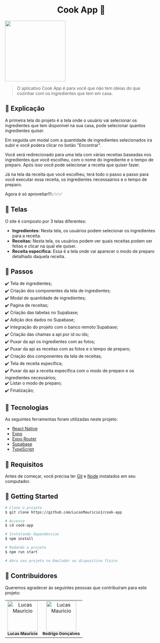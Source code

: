 <h1 align="center">Cook App 🎂</h1>

  <img src="./src/assets/gif.gif" width="200">

> O aplicativo Cook App é para você que não tem ideias do que cozinhar com os ingredientes que tem em casa.

## :page_facing_up: Explicação

A primeira tela do projeto é a tela onde o usuário vai selecionar os ingredientes que tem disponível na sua casa, pode selecionar quantos ingredientes quiser.

Em seguida um modal com a quantidade de ingredientes selecionados ira subir e você podera clicar no botão "Encontrar". 

Você será redirecionado para uma tela com várias receitas baseadas nos ingredientes que você escolheu, com o nome do ingrediente e o tempo de preparo. Após isso você pode selecionar a receita que quiser fazer.

Já na tela da receita que você escolheu, terá todo o passo a passo para você executar essa receita, os ingredientes necessaários e o tempo de preparo.

Agora é só aproveitar!!!✅✅✅

## 📁 Telas

O site é composto por 3 telas diferentes:

- **Ingredientes:** Nesta tela, os usuários podem selecionar os ingredientes para a receita.
- **Receitas:** Nesta tela, os usuários podem ver quais receitas podem ser feitas e clicar na qual ele quiser.
- **Receita específica:** Essa é a tela onde vai aparecer o modo de preparo detalhado daquela receita.

## :dart: Passos

:heavy_check_mark: Tela de ingredientes;\
:heavy_check_mark: Criação dos componentes da tela de ingredientes;\
:heavy_check_mark: Modal de quantidade de ingredientes;\
:heavy_check_mark: Pagina de receitas;\
:heavy_check_mark: Criação das tabelas no Supabase;\
:heavy_check_mark: Adição dos dados no Supabase;\
:heavy_check_mark: Integração do projeto com o banco remoto Supabase;\
:heavy_check_mark: Criação das chamas a api por id ou ids;\
:heavy_check_mark: Puxar da api os ingredientes com as fotos;\
:heavy_check_mark: Puxar da api as receitas com as fotos e o tempo de preparo;\
:heavy_check_mark: Criação dos componentes da tela de receitas;\
:heavy_check_mark: Tela de receita específica;\
:heavy_check_mark: Puxar da api a receita específica com o modo de preparo e os ingredientes necessários;\
:heavy_check_mark: Listar o modo de preparo;\
:heavy_check_mark: Finalização;

## :rocket: Tecnologias

As seguintes ferramentas foram utilizadas neste projeto:

- [React Native](https://reactnative.dev/)
- [Expo](https://expo.dev/)
- [Expo Router](https://docs.expo.dev/router/introduction/)
- [Supabase](https://supabase.com/docs)
- [TypeScript](https://www.typescriptlang.org/docs/)

## :closed_book: Requisitos ##

Antes de começar, você precisa ter [Git](https://git-scm.com) e [Node](https://nodejs.org/en/) instalados em seu computador.

## :checkered_flag: Getting Started ##

```bash
# Clone o projeto
$ git clone https://github.com/LucasMauricio1/cook-app

# Accesso
$ cd cook-app

# Instalando dependencias
$ npm install

# Rodando o projeto
$ npm run start

# Abra seu projeto no Emulador ou dispositivo físico
```
## 🤝 Contribuidores

Queremos agradecer às seguintes pessoas que contribuíram para este projeto:

<table>
  <tr>
    <td align="center">
      <a href="#">
        <img src="https://avatars.githubusercontent.com/u/122059282?s=400&u=96bc9300d660f1b489efcfb0a557ab08a6298c99&v=4" width="100px;" alt="Lucas Mauricio"/><br>
        <sub>
          <b>Lucas Maurício</b>
        </sub>
      </a>
    </td>
    <td align="center">
      <a href="#">
        <img src="https://avatars.githubusercontent.com/u/49030804?v=4" width="100px;" alt="Lucas Mauricio"/><br>
        <sub>
          <b>Rodrigo Gonçalves</b>
        </sub>
      </a>
    </td>
  </tr>
</table>

